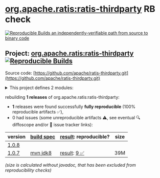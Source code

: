 [org.apache.ratis:ratis-thirdparty](https://central.sonatype.com/artifact/org.apache.ratis/ratis-thirdparty/versions) RB check
=======

[![Reproducible Builds](https://reproducible-builds.org/images/logos/rb.svg) an independently-verifiable path from source to binary code](https://reproducible-builds.org/)

## Project: [org.apache.ratis:ratis-thirdparty](https://central.sonatype.com/artifact/org.apache.ratis/ratis-thirdparty/versions) [![Reproducible Builds](https://img.shields.io/endpoint?url=https://raw.githubusercontent.com/jvm-repo-rebuild/reproducible-central/master/content/org/apache/ratis/ratis-thirdparty/badge.json)](https://github.com/jvm-repo-rebuild/reproducible-central/blob/master/content/org/apache/ratis/ratis-thirdparty/README.md)

Source code: [https://github.com/apache/ratis-thirdparty.git](https://github.com/apache/ratis-thirdparty.git)

<details><summary>This project defines 2 modules:</summary>

* [org.apache.ratis:ratis-thirdparty](https://central.sonatype.com/artifact/org.apache.ratis/ratis-thirdparty/overview)
* [org.apache.ratis:ratis-thirdparty-misc](https://central.sonatype.com/artifact/org.apache.ratis/ratis-thirdparty-misc/overview)
</details>

rebuilding **1 releases** of org.apache.ratis:ratis-thirdparty:
- **1** releases were found successfully **fully reproducible** (100% reproducible artifacts :white_check_mark:),
- 0 had issues (some unreproducible artifacts :warning:, see eventual :mag: diffoscope and/or :memo: issue tracker links):

| version | [build spec](/BUILDSPEC.md) | [result](https://reproducible-builds.org/docs/jvm/): reproducible? | size |
| -- | --------- | ------ | -- |
| [1.0.8](https://central.sonatype.com/artifact/org.apache.ratis/ratis-thirdparty/1.0.8/pom) | | | |
| [1.0.7](https://central.sonatype.com/artifact/org.apache.ratis/ratis-thirdparty/1.0.7/pom) | [mvn jdk8](ratis-thirdparty-1.0.7.buildspec) | [result](ratis-thirdparty-1.0.7.buildinfo): [9 :white_check_mark: ](ratis-thirdparty-1.0.7.buildcompare) | 39M |

<i>(size is calculated without javadoc, that has been excluded from reproducibility checks)</i>
